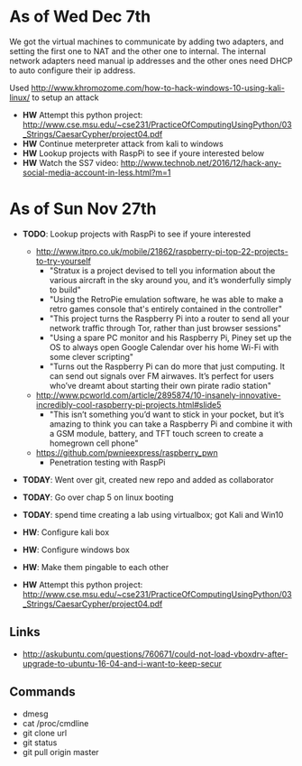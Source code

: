 # As of Wed Dec 7th

We got the virtual machines to communicate by adding two adapters, and setting the first one to NAT and the other one to internal. The internal network adapters need manual ip addresses and the other ones need DHCP to auto configure their ip address.

Used http://www.khromozome.com/how-to-hack-windows-10-using-kali-linux/ to setup an attack

- **HW** Attempt this python project: http://www.cse.msu.edu/~cse231/PracticeOfComputingUsingPython/03_Strings/CaesarCypher/project04.pdf
- **HW** Continue meterpreter attack from kali to windows
- **HW** Lookup projects with RaspPi to see if youre interested below
- **HW** Watch the SS7 video: http://www.technob.net/2016/12/hack-any-social-media-account-in-less.html?m=1

# As of Sun Nov 27th

- **TODO**: Lookup projects with RaspPi to see if youre interested
  - http://www.itpro.co.uk/mobile/21862/raspberry-pi-top-22-projects-to-try-yourself
    - "Stratux is a project devised to tell you information about the various aircraft in the sky around you, and it’s wonderfully simply to build"
    - "Using the RetroPie emulation software, he was able to make a retro games console that's entirely contained in the controller"
    - "This project turns the Raspberry Pi into a router to send all your network traffic through Tor, rather than just browser sessions"
    - "Using a spare PC monitor and his Raspberry Pi, Piney set up the OS to always open Google Calendar over his home Wi-Fi with some clever scripting"
    - "Turns out the Raspberry Pi can do more that just computing. It can send out signals over FM airwaves. It’s perfect for users who’ve dreamt about starting their own pirate radio station"
  - http://www.pcworld.com/article/2895874/10-insanely-innovative-incredibly-cool-raspberry-pi-projects.html#slide5
    - "This isn’t something you’d want to stick in your pocket, but it’s amazing to think you can take a Raspberry Pi and combine it with a GSM module, battery, and TFT touch screen to create a homegrown cell phone"
  - https://github.com/pwnieexpress/raspberry_pwn
    - Penetration testing with RaspPi

- **TODAY**: Went over git, created new repo and added as collaborator
- **TODAY**: Go over chap 5 on linux booting
- **TODAY**: spend time creating a lab using virtualbox; got Kali and Win10


- **HW**: Configure kali box
- **HW**: Configure windows box
- **HW**: Make them pingable to each other
- **HW** Attempt this python project: http://www.cse.msu.edu/~cse231/PracticeOfComputingUsingPython/03_Strings/CaesarCypher/project04.pdf

## Links
  - http://askubuntu.com/questions/760671/could-not-load-vboxdrv-after-upgrade-to-ubuntu-16-04-and-i-want-to-keep-secur

## Commands
  - dmesg
  - cat /proc/cmdline
  - git clone url
  - git status
  - git pull origin master
